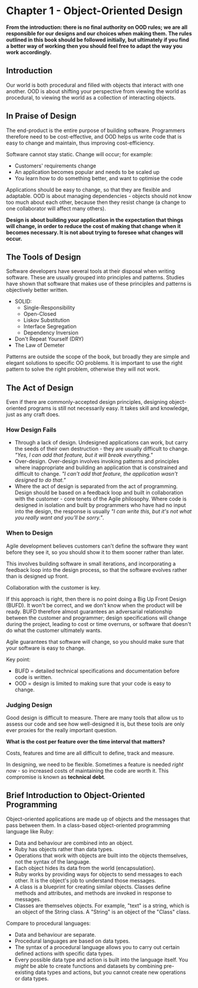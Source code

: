 # Chapter 1 - Object-Oriented Design

__From the introduction: there is no final authority on OOD rules; we are all responsible for our designs and our choices when making them. The rules outlined in this book should be followed initially, but ultimately if you find a better way of working then you should feel free to adapt the way you work accordingly.__

## Introduction

Our world is both procedural and filled with objects that interact with one another. OOD is about shifting your perspective from viewing the world as procedural, to viewing the world as a collection of interacting objects.

## In Praise of Design

The end-product is the entire purpose of building software. Programmers therefore need to be cost-effective, and OOD helps us write code that is easy to change and maintain, thus improving cost-efficiency.

Software cannot stay static. Change will occur; for example:

* Customers' requirements change
* An application becomes popular and needs to be scaled up
* You learn how to do something better, and want to optimise the code

Applications should be easy to change, so that they are flexible and adaptable. OOD is about managing dependencies - objects should not know too much about each other, because then they resist change (a change to one collaborator will affect many others).

__Design is about building your application in the expectation that things will change, in order to reduce the cost of making that change when it becomes necessary. It is not about trying to foresee what changes will occur.__

## The Tools of Design

Software developers have several tools at their disposal when writing software. These are usually grouped into principles and patterns. Studies have shown that software that makes use of these principles and patterns is objectively better written.

* SOLID:
  * Single-Responsibility
  * Open-Closed
  * Liskov Substitution
  * Interface Segregation
  * Dependency Inversion
* Don't Repeat Yourself (DRY)
* The Law of Demeter

Patterns are outside the scope of the book, but broadly they are simple and elegant solutions to specific OO problems. It is important to use the right pattern to solve the right problem, otherwise they will not work.

## The Act of Design

Even if there are commonly-accepted design principles, designing object-oriented programs is still not necessarily easy. It takes skill and knowledge, just as any craft does.

### How Design Fails

* Through a lack of design. Undesigned applications can work, but carry the seeds of their own destruction - they are usually difficult to change. _"Yes, I can add that feature, but it will break everything."_
* Over-design. Over-design involves invoking patterns and principles where inappropriate and building an application that is constrained and difficult to change. _"I can't add that feature, the application wasn't designed to do that."_
* Where the act of design is separated from the act of programming. Design should be based on a feedback loop and built in collaboration with the customer - core tenets of the Agile philosophy. Where code is designed in isolation and built by programmers who have had no input into the design, the response is usually _"I can write this, but it's not what you really want and you'll be sorry."_.

### When to Design

Agile development believes customers can't define the software they want before they see it, so you should show it to them sooner rather than later.

This involves building software in small iterations, and incorporating a feedback loop into the design process, so that the software evolves rather than is designed up front.

Collaboration with the customer is key.

If this approach is right, then there is no point doing a Big Up Front Design (BUFD). It won't be correct, and we don't know when the product will be ready. BUFD therefore almost guarantees an adversarial relationship between the customer and programmer; design specifications will change during the project, leading to cost or time overruns, or software that doesn't do what the customer ultimately wants.

Agile guarantees that software will change, so you should make sure that your software is easy to change.

Key point:

* BUFD = detailed technical specifications and documentation before code is written.
* OOD = design is limited to making sure that your code is easy to change.

### Judging Design

Good design is difficult to measure. There are many tools that allow us to assess our code and see how well-designed it is, but these tools are only ever proxies for the really important question.

__What is the cost per feature over the time interval that matters?__

Costs, features and time are all difficult to define, track and measure.

In designing, we need to be flexible. Sometimes a feature is needed _right now_ - so increased costs of maintaining the code are worth it. This compromise is known as __technical debt__.

## Brief Introduction to Object-Oriented Programming

Object-oriented applications are made up of objects and the messages that pass between them. In a class-based object-oriented programming language like Ruby:

* Data and behaviour are combined into an object.
* Ruby has objects rather than data types.
* Operations that work with objects are built into the objects themselves, not the syntax of the language.
* Each object hides its data from the world (encapsulation).
* Ruby works by providing ways for objects to send messages to each other. It is the object's job to understand those messages.
* A class is a blueprint for creating similar objects. Classes define methods and attributes, and methods are invoked in response to messages.
* Classes are themselves objects. For example, "text" is a string, which is an object of the String class. A "String" is an object of the "Class" class. 

Compare to procedural languages:

* Data and behaviour are separate.
* Procedural languages are based on data types.
* The syntax of a procedural language allows you to carry out certain defined actions with specific data types.
* Every possible data type and action is built into the language itself. You _might_ be able to create functions and datasets by combining pre-existing data types and actions, but you cannot create new operations or data types.
